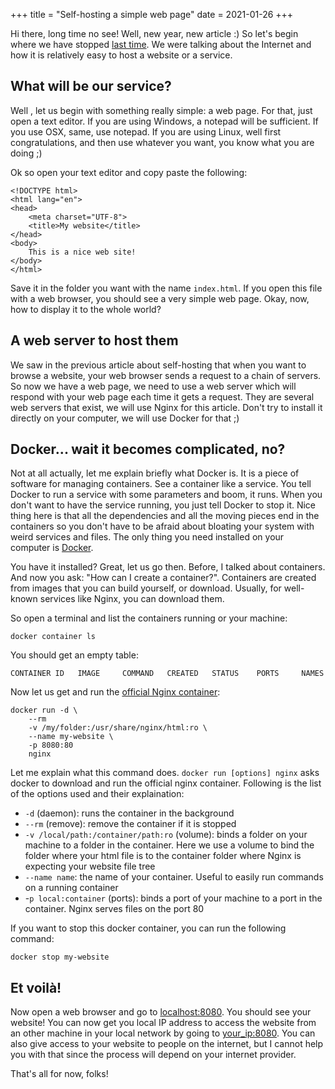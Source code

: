 +++
title = "Self-hosting a simple web page"
date = 2021-01-26
+++

Hi there, long time no see! Well, new year, new article :) So let's begin where we have stopped [last time](@/blog/self-hosting-the-basics.md). We were talking about the Internet and how it is relatively easy to host a website or a service.

## What will be our service?

Well , let us begin with something really simple: a web page. For that, just open a text editor. If you are using Windows, a notepad will be sufficient. If you use OSX, same, use notepad. If you are using Linux, well first congratulations, and then use whatever you want, you know what you are doing ;)

Ok so open your text editor and copy paste the following:

```
<!DOCTYPE html>
<html lang="en">
<head>
    <meta charset="UTF-8">
    <title>My website</title>
</head>
<body>
    This is a nice web site!
</body>
</html>
```

Save it in the folder you want with the name `index.html`. If you open this file with a web browser, you should see a very simple web page. Okay, now, how to display it to the whole world?

## A web server to host them

We saw in the previous article about self-hosting that when you want to browse a website, your web browser sends a request to a chain of servers. So now we have a web page, we need to use a web server which will respond with your web page each time it gets a request. They are several web servers that exist, we will use Nginx for this article. Don't try to install it directly on your computer, we will use Docker for that ;)

## Docker... wait it becomes complicated, no?

Not at all actually, let me explain briefly what Docker is. It is a piece of software for managing containers. See a container like a service. You tell Docker to run a service with some parameters and boom, it runs. When you don't want to have the service running, you just tell Docker to stop it. Nice thing here is that all the dependencies and all the moving pieces end in the containers so you don't have to be afraid about bloating your system with weird services and files. The only thing you need installed on your computer is [Docker](https://www.docker.com/).

You have it installed? Great, let us go then. Before, I talked about containers. And now you ask: "How can I create a container?". Containers are created from images that you can build yourself, or download. Usually, for well-known services like Nginx, you can download them.

So open a terminal and list the containers running or your machine:
```
docker container ls
```

You should get an empty table:
```
CONTAINER ID   IMAGE     COMMAND   CREATED   STATUS    PORTS     NAMES
```

Now let us get and run the [official Nginx container](https://hub.docker.com/_/nginx):

```
docker run -d \
    --rm
    -v /my/folder:/usr/share/nginx/html:ro \
    --name my-website \
    -p 8080:80
    nginx
```

Let me explain what this command does. `docker run [options] nginx` asks docker to download and run the official nginx container. Following is the list of the options used and their explaination:

- `-d` (daemon): runs the container in the background
- `--rm` (remove): remove the container if it is stopped
- `-v /local/path:/container/path:ro` (volume): binds a folder on your machine to a folder in the container. Here we use a volume to bind the folder where your html file is to the container folder where Nginx is expecting your website file tree
- `--name name`: the name of your container. Useful to easily run commands on a running container
- -`p local:container` (ports): binds a port of your machine to a port in the container. Nginx serves files on the port 80

If you want to stop this docker container, you can run the following command:

```
docker stop my-website
```

## Et voilà!

Now open a web browser and go to [localhost:8080](localhost:8080). You should see your website! You can now get you local IP address to access the website from an other machine in your local network by going to [your_ip:8080](your_ip:8080). You can also give access to your website to people on the internet, but I cannot help you with that since the process will depend on your internet provider.

That's all for now, folks!